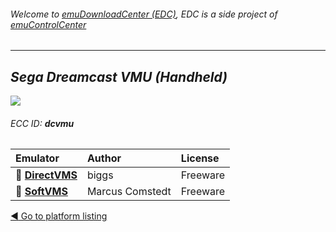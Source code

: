 ###### Welcome to [emuDownloadCenter (EDC)](https://github.com/PhoenixInteractiveNL/emuDownloadCenter/wiki/), EDC is a side project of [emuControlCenter](https://github.com/PhoenixInteractiveNL/emuControlCenter/wiki/)
***
## _Sega Dreamcast VMU (Handheld)_
![](https://raw.githubusercontent.com/wiki/PhoenixInteractiveNL/emuDownloadCenter/images_platform/ecc_dcvmu_teaser.png)
###### ECC ID: **dcvmu**

| Emulator   | Author      | License     |
|:-----------|:------------|:------------|
| :file_folder: [**DirectVMS**](https://github.com/PhoenixInteractiveNL/emuDownloadCenter/wiki/Emulator-directvms#menu) | biggs | Freeware |
| :file_folder: [**SoftVMS**](https://github.com/PhoenixInteractiveNL/emuDownloadCenter/wiki/Emulator-softvms#menu) | Marcus Comstedt | Freeware |

[:arrow_backward: Go to platform listing](https://github.com/PhoenixInteractiveNL/emuDownloadCenter/wiki/EDC-Platform-List)
